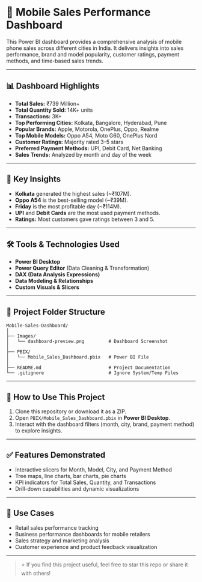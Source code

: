 # 📱 Mobile Sales Performance Dashboard

This Power BI dashboard provides a comprehensive analysis of mobile phone sales across different cities in India. It delivers insights into sales performance, brand and model popularity, customer ratings, payment methods, and time-based sales trends.

---

## 📊 Dashboard Highlights

- **Total Sales:** ₹739 Million+
- **Total Quantity Sold:** 14K+ units
- **Transactions:** 3K+
- **Top Performing Cities:** Kolkata, Bangalore, Hyderabad, Pune
- **Popular Brands:** Apple, Motorola, OnePlus, Oppo, Realme
- **Top Mobile Models:** Oppo A54, Moto G60, OnePlus Nord
- **Customer Ratings:** Majority rated 3–5 stars
- **Preferred Payment Methods:** UPI, Debit Card, Net Banking
- **Sales Trends:** Analyzed by month and day of the week

---

## 🧠 Key Insights

- **Kolkata** generated the highest sales (~₹107M).
- **Oppo A54** is the best-selling model (~₹39M).
- **Friday** is the most profitable day (~₹114M).
- **UPI** and **Debit Cards** are the most used payment methods.
- **Ratings:** Most customers gave ratings between 3 and 5.

---

## 🛠️ Tools & Technologies Used

- **Power BI Desktop**
- **Power Query Editor** (Data Cleaning & Transformation)
- **DAX (Data Analysis Expressions)**
- **Data Modeling & Relationships**
- **Custom Visuals & Slicers**

---

## 📁 Project Folder Structure

```
Mobile-Sales-Dashboard/
│
├── Images/
│   └── dashboard-preview.png         # Dashboard Screenshot
│
├── PBIX/
│   └── Mobile_Sales_Dashboard.pbix   # Power BI File
│
├── README.md                         # Project Documentation
└── .gitignore                        # Ignore System/Temp Files
```

---

## 🚀 How to Use This Project

1. Clone this repository or download it as a ZIP.
2. Open `PBIX/Mobile_Sales_Dashboard.pbix` in **Power BI Desktop**.
3. Interact with the dashboard filters (month, city, brand, payment method) to explore insights.

---

## ✅ Features Demonstrated

- Interactive slicers for Month, Model, City, and Payment Method
- Tree maps, line charts, bar charts, pie charts
- KPI indicators for Total Sales, Quantity, and Transactions
- Drill-down capabilities and dynamic visualizations

---

## 📌 Use Cases

- Retail sales performance tracking
- Business performance dashboards for mobile retailers
- Sales strategy and marketing analysis
- Customer experience and product feedback visualization

---

> ⭐ If you find this project useful, feel free to star this repo or share it with others!

